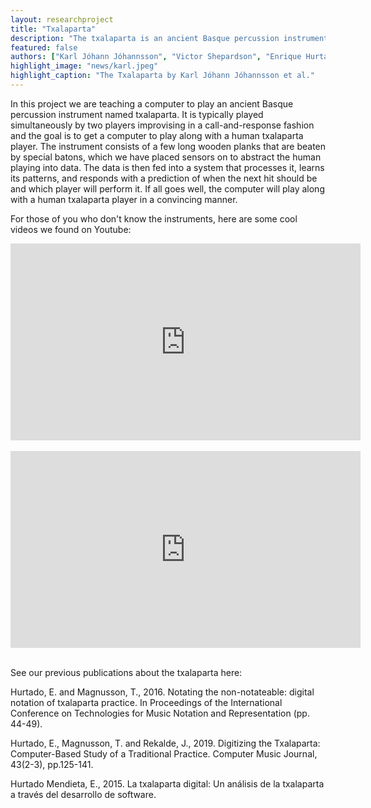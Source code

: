 ```yaml
---
layout: researchproject
title: "Txalaparta"
description: "The txalaparta is an ancient Basque percussion instrument."
featured: false
authors: ["Karl Jóhann Jóhannsson", "Victor Shepardson", "Enrique Hurtado", "Thor Magnusson"]
highlight_image: "news/karl.jpeg"
highlight_caption: "The Txalaparta by Karl Jóhann Jóhannsson et al."
---
```


In this project we are teaching a computer to play an ancient Basque percussion instrument named txalaparta. It is typically played simultaneously by two players improvising in a call-and-response fashion and the goal is to get a computer to play along with a human txalaparta player. The instrument consists of a few long wooden planks that are beaten by special batons, which we have placed sensors on to abstract the human playing into data. The data is then fed into a system that processes it, learns its patterns, and responds with a prediction of when the next hit should be and which player will perform it. If all goes well, the computer will play along with a human txalaparta player in a convincing manner.

For those of you who don't know the instruments, here are some cool videos we found on Youtube:

<iframe width="560" height="315" src="https://www.youtube.com/embed/XaSYiBaqLwA" title="YouTube video player" frameborder="0" allow="accelerometer; autoplay; clipboard-write; encrypted-media; gyroscope; picture-in-picture" allowfullscreen></iframe>
&nbsp;

<iframe width="560" height="315" src="https://www.youtube.com/embed/qwnAnB57H2k?start=485" title="YouTube video player" frameborder="0" allow="accelerometer; autoplay; clipboard-write; encrypted-media; gyroscope; picture-in-picture" allowfullscreen></iframe>
&nbsp;

See our previous publications about the txalaparta here:

Hurtado, E. and Magnusson, T., 2016. Notating the non-notateable: digital notation of txalaparta practice. In Proceedings of the International Conference on Technologies for Music Notation and Representation (pp. 44-49).

Hurtado, E., Magnusson, T. and Rekalde, J., 2019. Digitizing the Txalaparta: Computer-Based Study of a Traditional Practice. Computer Music Journal, 43(2-3), pp.125-141.

Hurtado Mendieta, E., 2015. La txalaparta digital: Un análisis de la txalaparta a través del desarrollo de software.
